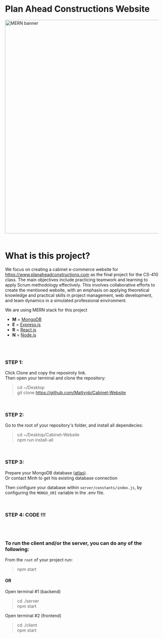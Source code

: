 # Plan Ahead Constructions Website

<img src='https://media.discordapp.net/attachments/1215179484110790706/1216155285291401266/image.png?ex=65ff5bdf&is=65ece6df&hm=12788b0dd8fc5523673a29710c58aba52c3c147e1e374e1ecb6fd13efe5de5d0&=&format=webp&quality=lossless' alt='MERN banner' width='700' />


<br />
<br />

# What is this project?
We focus on creating a cabinet e-commerce website for https://www.planaheadconstructions.com as the final project for the CS-410 class. The main objectives include practicing teamwork and learning to apply Scrum methodology effectively. This involves collaborative efforts to create the mentioned website, with an emphasis on applying theoretical knowledge and practical skills in project management, web development, and team dynamics in a simulated professional environment.

We are using MERN stack for this project
- **M** = [MongoDB](https://www.mongodb.com)
- **E** = [Express.js](https://expressjs.com)
- **R** = [React.js](https://reactjs.org)
- **N** = [Node.js](https://nodejs.org)

<br />
<br />

### STEP 1:

Click Clone and copy the reposiroty link.<br />
Then open your terminal and clone the repository:

> cd ~/Desktop <br />
> git clone https://github.com/Mattynb/Cabinet-Website

<br />

### STEP 2:

Go to the root of your repository's folder, and install all dependecies:

> cd ~/Desktop/Cabinet-Website<br />
> npm run install-all

<br />

### STEP 3:

Prepare your MongoDB database ([atlas](https://www.mongodb.com/cloud/atlas)).<br />
Or contact Minh to get his existing database connection

Then configure your database within `server/constants/index.js`, by configuring the `MONGO_URI` variable in the .env file.

<br />

### STEP 4: CODE !!!

<br />
<br />

### To run the client and/or the server, you can do any of the following:

From the `root` of your project run:
> npm start

#### OR

Open terminal #1 (backend)
> cd ./server<br />
> npm start

Open terminal #2 (frontend)
> cd ./client<br />
> npm start
